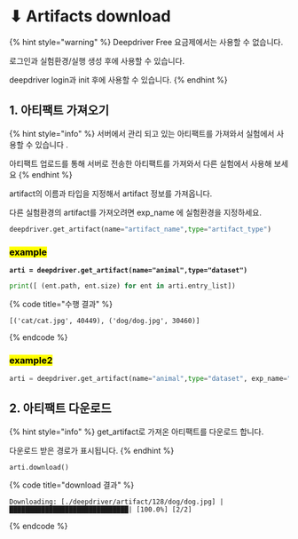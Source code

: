 # ⬇ Artifacts download

{% hint style="warning" %}
Deepdriver Free 요금제에서는 사용할 수 없습니다.

로그인과 실험환경/실행 생성 후에 사용할 수 있습니다.

deepdriver login과 init 후에 사용할 수 있습니다.
{% endhint %}

## 1. 아티팩트 가져오기

{% hint style="info" %}
서버에서 관리 되고 있는 아티팩트를 가져와서 실험에서 사용할 수 있습니다 .

아티팩트 업로드를 통해 서버로 전송한 아티팩트를 가져와서 다른 실험에서 사용해 보세요
{% endhint %}

artifact의 이름과 타입을 지정해서 artifact 정보를 가져옵니다.

다른 실험환경의 artifact를 가져오려면 exp\_name 에 실험환경을 지정하세요.

```python
deepdriver.get_artifact(name="artifact_name",type="artifact_type")
```

### <mark style="background-color:yellow;">example</mark>

<pre><code><strong>arti = deepdriver.get_artifact(name="animal",type="dataset")
</strong></code></pre>

```python
print([ (ent.path, ent.size) for ent in arti.entry_list])
```

{% code title="수행 결과" %}
```
[('cat/cat.jpg', 40449), ('dog/dog.jpg', 30460)]
```
{% endcode %}

### <mark style="background-color:yellow;">example2</mark>

```python
arti = deepdriver.get_artifact(name="animal",type="dataset", exp_name="exp2")
```

## 2. 아티팩트 다운로드

{% hint style="info" %}
get\_artifact로 가져온 아티팩트를 다운로드 합니다.

다운로드 받은 경로가 표시됩니다.
{% endhint %}

```
arti.download()
```

{% code title="download 결과" %}
```
Downloading: [./deepdriver/artifact/128/dog/dog.jpg] |██████████████████████████████| [100.0%] [2/2]
```
{% endcode %}
